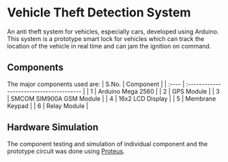 # Vehicle Theft Detection System
An anti theft system for vehicles, especially cars, developed using Arduino. This system is a prototype smart lock for vehicles
which can track the location of the vehicle in real time and can jam the ignition on command.

## Components
The major components used are:
| S.No. | Component                                |
| :---- | :--------------------------------------- |
| 1     | Arduino Mega 2560                        |
| 2     | GPS Module                               |
| 3     | SMCOM SIM900A GSM Module                 |
| 4     | 16x2 LCD Display                         |
| 5     | Membrane Keypad                          |
| 6     | Relay Module                             |

## Hardware Simulation
The component testing and simulation of individual component and the prototype circuit was done using
[Proteus](https://www.labcenter.com/).
